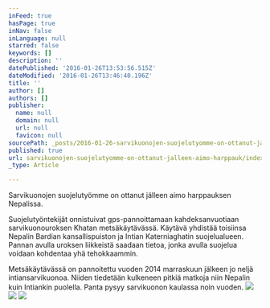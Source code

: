 ```yaml
---
inFeed: true
hasPage: true
inNav: false
inLanguage: null
starred: false
keywords: []
description: ''
datePublished: '2016-01-26T13:53:56.515Z'
dateModified: '2016-01-26T13:46:40.196Z'
title: ''
author: []
authors: []
publisher:
  name: null
  domain: null
  url: null
  favicon: null
sourcePath: _posts/2016-01-26-sarvikuonojen-suojelutyomme-on-ottanut-jalleen-aimo-harppauk.md
published: true
url: sarvikuonojen-suojelutyomme-on-ottanut-jalleen-aimo-harppauk/index.html
_type: Article

---
```

Sarvikuonojen suojelutyömme on ottanut jälleen aimo harppauksen Nepalissa.

Suojelutyöntekijät onnistuivat gps-pannoittamaan kahdeksanvuotiaan sarvikuonouroksen Khatan metsäkäytävässä. Käytävä yhdistää toisiinsa Nepalin Bardian kansallispuiston ja Intian Katerniaghatin suojelualueen. Pannan avulla uroksen liikkeistä saadaan tietoa, jonka avulla suojelua voidaan kohdentaa yhä tehokkaammin.

Metsäkäytävässä on pannoitettu vuoden 2014 marraskuun jälkeen jo neljä intiansarvikuonoa. Niiden tiedetään kulkeneen pitkiä matkoja niin Nepalin kuin Intiankin puolella. Panta pysyy sarvikuonon kaulassa noin vuoden.
![](https://the-grid-user-content.s3-us-west-2.amazonaws.com/9231e899-e773-4b19-9ecb-581910d3e3aa.jpg)
![](https://the-grid-user-content.s3-us-west-2.amazonaws.com/1f816af6-4239-4cee-a82a-fe2c7d42276f.jpg)
![](https://the-grid-user-content.s3-us-west-2.amazonaws.com/ab9d1fbf-4d44-456c-892e-e536f7d59f12.jpg)